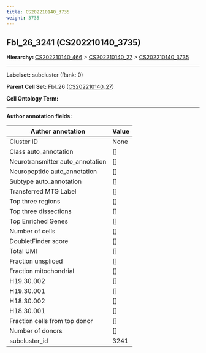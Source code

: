 ```yaml
---
title: CS202210140_3735
weight: 3735
---
```

## Fbl_26_3241 (CS202210140_3735)
<b>Hierarchy: </b>
[CS202210140_466](../CS202210140_466) >
[CS202210140_27](../CS202210140_27) >
[CS202210140_3735](../CS202210140_3735)

---


**Labelset:** subcluster (Rank: 0)

**Parent Cell Set:** Fbl_26 ([CS202210140_27](../CS202210140_27))



**Cell Ontology Term:** 

[MARKER GENES.]: #


---

[TRANSFERRED ANNOTATIONS.]: #


[AUTHOR ANNOTATION FIELDS.]: #


**Author annotation fields:**

| Author annotation | Value |
|-------------------|-------|
|Cluster ID|None|
|Class auto_annotation|[]|
|Neurotransmitter auto_annotation|[]|
|Neuropeptide auto_annotation|[]|
|Subtype auto_annotation|[]|
|Transferred MTG Label|[]|
|Top three regions|[]|
|Top three dissections|[]|
|Top Enriched Genes|[]|
|Number of cells|[]|
|DoubletFinder score|[]|
|Total UMI|[]|
|Fraction unspliced|[]|
|Fraction mitochondrial|[]|
|H19.30.002|[]|
|H19.30.001|[]|
|H18.30.002|[]|
|H18.30.001|[]|
|Fraction cells from top donor|[]|
|Number of donors|[]|
|subcluster_id|3241|
